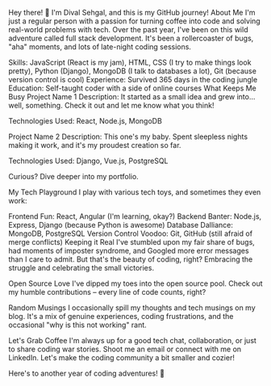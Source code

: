 
Hey there! 👋 I'm Dival Sehgal, and this is my GitHub journey!
About Me
I'm just a regular person with a passion for turning coffee into code and solving real-world problems with tech. Over the past year, I've been on this wild adventure called full stack development. It's been a rollercoaster of bugs, "aha" moments, and lots of late-night coding sessions.

Skills: JavaScript (React is my jam), HTML, CSS (I try to make things look pretty), Python (Django), MongoDB (I talk to databases a lot), Git (because version control is cool)
Experience: Survived 365 days in the coding jungle
Education: Self-taught coder with a side of online courses
What Keeps Me Busy
Project Name 1
Description: It started as a small idea and grew into... well, something. Check it out and let me know what you think!

Technologies Used: React, Node.js, MongoDB

Project Name 2
Description: This one's my baby. Spent sleepless nights making it work, and it's my proudest creation so far.

Technologies Used: Django, Vue.js, PostgreSQL

Curious? Dive deeper into my portfolio.

My Tech Playground
I play with various tech toys, and sometimes they even work:

Frontend Fun: React, Angular (I'm learning, okay?)
Backend Banter: Node.js, Express, Django (because Python is awesome)
Database Dalliance: MongoDB, PostgreSQL
Version Control Voodoo: Git, GitHub (still afraid of merge conflicts)
Keeping it Real
I've stumbled upon my fair share of bugs, had moments of imposter syndrome, and Googled more error messages than I care to admit. But that's the beauty of coding, right? Embracing the struggle and celebrating the small victories.

Open Source Love
I've dipped my toes into the open source pool. Check out my humble contributions – every line of code counts, right?

Random Musings
I occasionally spill my thoughts and tech musings on my blog. It's a mix of genuine experiences, coding frustrations, and the occasional "why is this not working" rant.

Let's Grab Coffee
I'm always up for a good tech chat, collaboration, or just to share coding war stories. Shoot me an email or connect with me on LinkedIn. Let's make the coding community a bit smaller and cozier!

Here's to another year of coding adventures! 🚀
